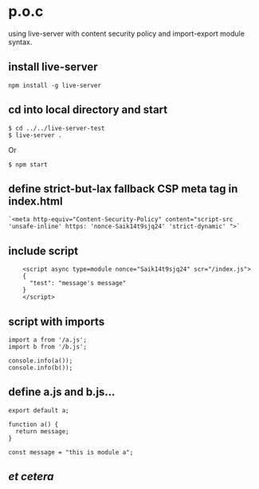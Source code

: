 # p.o.c

using live-server with content security policy and import-export module syntax.

## install live-server

    npm install -g live-server
    
## cd into local directory and start
  
    $ cd ../../live-server-test
    $ live-server .
    
Or 

    $ npm start

## define strict-but-lax fallback CSP meta tag in index.html

    `<meta http-equiv="Content-Security-Policy" content="script-src 'unsafe-inline' https: 'nonce-Saik14t9sjq24' 'strict-dynamic' ">`

## include script

```
    <script async type=module nonce="Saik14t9sjq24" scr="/index.js">
    {
      "test": "message's message"
    }
    </script>
```

## script with imports

    import a from '/a.js';
    import b from '/b.js';
    
    console.info(a());
    console.info(b());

## define a.js and b.js...

    export default a;
    
    function a() {
      return message;
    }
    
    const message = "this is module a";
    
## *et cetera*
